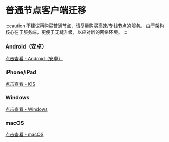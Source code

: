 # 普通节点客户端迁移

:::caution
不建议再购买普通节点，请尽量购买高速/专线节点的服务。
由于架构核心在于服务端，更便于无缝升级，以应对新的网络环境。
:::



### Android（安卓）

[点击查看 - Android（安卓）](../v2-quan-ping-tai-shi-yong-jiao-cheng/android-an-zhuo.md)

### iPhone/iPad

[点击查看 - iOS](../v2-quan-ping-tai-shi-yong-jiao-cheng/ios-iphone.md)

### Windows

[点击查看 - Windows](../v2-quan-ping-tai-shi-yong-jiao-cheng/windows.md)

### macOS

[点击查看 - macOS](../v2-quan-ping-tai-shi-yong-jiao-cheng/macos.md)

